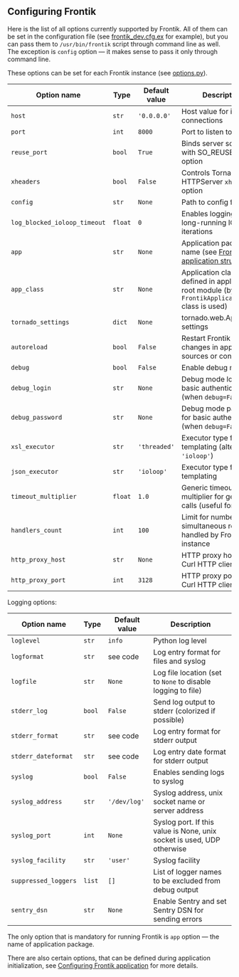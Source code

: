 ## Configuring Frontik

Here is the list of all options currently supported by Frontik.
All of them can be set in the configuration file (see [frontik_dev.cfg.ex](/frontik_dev.cfg.ex) for example),
but you can pass them to `/usr/bin/frontik` script through command line as well. The exception is `config` option — it makes sense to pass it only through command line.

These options can be set for each Frontik instance (see [options.py](/frontik/options.py)).

| Option name                  | Type    | Default value | Description                                                            |
| ---------------------------- | ------- | ------------  | ---------------------------------------------------------------------- |
| `host`                       | `str`   | `'0.0.0.0'`   | Host value for incoming connections                                    |
| `port`                       | `int`   | `8000`        | Port to listen to                                                      |
| `reuse_port`                 | `bool`  | `True`        | Binds server socket with SO_REUSEPORT option                           |
| `xheaders  `                 | `bool`  | `False`       | Controls Tornado HTTPServer `xheaders` option                          |
| `config`                     | `str`   | `None`        | Path to config file                                                    |
| `log_blocked_ioloop_timeout` | `float` | `0`           | Enables logging of long-running IOLoop iterations                      |
| `app`                        | `str`   | `None`        | Application package name (see [Frontik application structure](/docs/frontik-app.md)) |
| `app_class`                  | `str`   | `None`        | Application class name defined in application root module (by default `FrontikApplication` class is used) |
| `tornado_settings`           | `dict`  | `None`        | tornado.web.Application settings                                       |
| `autoreload`                 | `bool`  | `False`       | Restart Frontik after changes in application sources or config files   |
| `debug`                      | `bool`  | `False`       | Enable debug mode                                                      |
| `debug_login`                | `str`   | `None`        | Debug mode login for basic authentication (when `debug=False`)         |
| `debug_password`             | `str`   | `None`        | Debug mode password for basic authentication (when `debug=False`)      |
| `xsl_executor`               | `str`   | `'threaded'`  | Executor type for XSL templating (alternative: `'ioloop'`)             |
| `json_executor`              | `str`   | `'ioloop'`    | Executor type for JSON templating                                      |
| `timeout_multiplier`         | `float` | `1.0`         | Generic timeout multiplier for get_xxx calls (useful for testing)      |
| `handlers_count`             | `int`   | `100`         | Limit for number of simultaneous requests handled by Frontik instance  |
| `http_proxy_host`            | `str`   | `None`        | HTTP proxy host for Curl HTTP client                                   |
| `http_proxy_port`            | `int`   | `3128`        | HTTP proxy port for Curl HTTP client                                   |

Logging options:

| Option name                  | Type    | Default value | Description                                                            |
|------------------------------|---------|---------------|------------------------------------------------------------------------|
| `loglevel`                   | `str`   | `info`        | Python log level                                                       |
| `logformat`                  | `str`   | see code      | Log entry format for files and syslog                                  |
| `logfile`                    | `str`   | `None`        | Log file location (set to `None` to disable logging to file)           |
| `stderr_log`                 | `bool`  | `False`       | Send log output to stderr (colorized if possible)                      |
| `stderr_format`              | `str`   | see code      | Log entry format for stderr output                                     |
| `stderr_dateformat`          | `str`   | see code      | Log entry date format for stderr output                                |
| `syslog`                     | `bool`  | `False`       | Enables sending logs to syslog                                         |
| `syslog_address`             | `str`   | `'/dev/log'`  | Syslog address, unix socket name or server address                     |
| `syslog_port`                | `int`   | `None`        | Syslog port. If this value is None, unix socket is used, UDP otherwise |
| `syslog_facility`            | `str`   | `'user'`      | Syslog facility                                                        |
| `suppressed_loggers`         | `list`  | `[]`          | List of logger names to be excluded from debug output                  |
| `sentry_dsn`                 | `str`   | `None`        | Enable Sentry and set Sentry DSN for sending errors                    |

The only option that is mandatory for running Frontik is `app` option — the name of application package.

There are also certain options, that can be defined during application initialization, see
[Configuring Frontik application](/docs/config-app.md) for more details.
